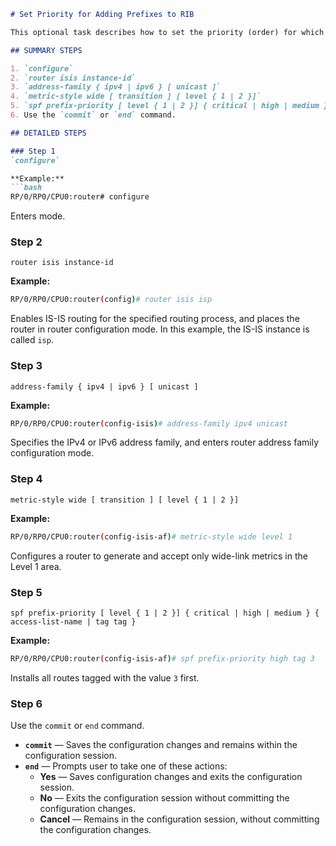 ```markdown
# Set Priority for Adding Prefixes to RIB

This optional task describes how to set the priority (order) for which specified prefixes are added to the RIB. The prefixes can be chosen using an access list (ACL), prefix list, or by matching a tag value.

## SUMMARY STEPS

1. `configure`
2. `router isis instance-id`
3. `address-family { ipv4 | ipv6 } [ unicast ]`
4. `metric-style wide [ transition ] [ level { 1 | 2 }]`
5. `spf prefix-priority [ level { 1 | 2 }] { critical | high | medium } { access-list-name | tag tag }`
6. Use the `commit` or `end` command.

## DETAILED STEPS

### Step 1  
`configure`  

**Example:**  
```bash
RP/0/RP0/CPU0:router# configure
```  
Enters mode.

### Step 2  
`router isis instance-id`  

**Example:**  
```bash
RP/0/RP0/CPU0:router(config)# router isis isp
```  
Enables IS-IS routing for the specified routing process, and places the router in router configuration mode. In this example, the IS-IS instance is called `isp`.

### Step 3  
`address-family { ipv4 | ipv6 } [ unicast ]`  

**Example:**  
```bash
RP/0/RP0/CPU0:router(config-isis)# address-family ipv4 unicast
```  
Specifies the IPv4 or IPv6 address family, and enters router address family configuration mode.

### Step 4  
`metric-style wide [ transition ] [ level { 1 | 2 }]`  

**Example:**  
```bash
RP/0/RP0/CPU0:router(config-isis-af)# metric-style wide level 1
```  
Configures a router to generate and accept only wide-link metrics in the Level 1 area.

### Step 5  
`spf prefix-priority [ level { 1 | 2 }] { critical | high | medium } { access-list-name | tag tag }`  

**Example:**  
```bash
RP/0/RP0/CPU0:router(config-isis-af)# spf prefix-priority high tag 3
```  
Installs all routes tagged with the value `3` first.

### Step 6  
Use the `commit` or `end` command.  

- **`commit`** — Saves the configuration changes and remains within the configuration session.  
- **`end`** — Prompts user to take one of these actions:  
  - **Yes** — Saves configuration changes and exits the configuration session.  
  - **No** — Exits the configuration session without committing the configuration changes.  
  - **Cancel** — Remains in the configuration session, without committing the configuration changes.  
```